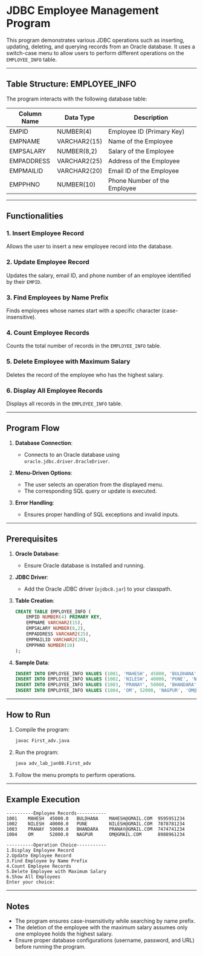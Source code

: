 # JDBC Employee Management Program

This program demonstrates various JDBC operations such as inserting, updating, deleting, and querying records from an Oracle database. It uses a switch-case menu to allow users to perform different operations on the `EMPLOYEE_INFO` table.

---

## Table Structure: EMPLOYEE_INFO

The program interacts with the following database table:

| Column Name | Data Type         | Description                |
|-------------|-------------------|----------------------------|
| EMPID       | NUMBER(4)         | Employee ID (Primary Key)  |
| EMPNAME     | VARCHAR2(15)      | Name of the Employee       |
| EMPSALARY   | NUMBER(8,2)       | Salary of the Employee     |
| EMPADDRESS  | VARCHAR2(25)      | Address of the Employee    |
| EMPMAILID   | VARCHAR2(20)      | Email ID of the Employee   |
| EMPPHNO     | NUMBER(10)        | Phone Number of the Employee |

---

## Functionalities

### 1. Insert Employee Record
Allows the user to insert a new employee record into the database.

### 2. Update Employee Record
Updates the salary, email ID, and phone number of an employee identified by their `EMPID`.

### 3. Find Employees by Name Prefix
Finds employees whose names start with a specific character (case-insensitive).

### 4. Count Employee Records
Counts the total number of records in the `EMPLOYEE_INFO` table.

### 5. Delete Employee with Maximum Salary
Deletes the record of the employee who has the highest salary.

### 6. Display All Employee Records
Displays all records in the `EMPLOYEE_INFO` table.

---

## Program Flow
1. **Database Connection**: 
   - Connects to an Oracle database using `oracle.jdbc.driver.OracleDriver`.

2. **Menu-Driven Options**:
   - The user selects an operation from the displayed menu.
   - The corresponding SQL query or update is executed.

3. **Error Handling**:
   - Ensures proper handling of SQL exceptions and invalid inputs.

---

## Prerequisites

1. **Oracle Database**:
   - Ensure Oracle database is installed and running.

2. **JDBC Driver**:
   - Add the Oracle JDBC driver (`ojdbc8.jar`) to your classpath.

3. **Table Creation**:
   ```sql
   CREATE TABLE EMPLOYEE_INFO (
       EMPID NUMBER(4) PRIMARY KEY,
       EMPNAME VARCHAR2(15),
       EMPSALARY NUMBER(8,2),
       EMPADDRESS VARCHAR2(25),
       EMPMAILID VARCHAR2(20),
       EMPPHNO NUMBER(10)
   );
   ```

4. **Sample Data**:
   ```sql
   INSERT INTO EMPLOYEE_INFO VALUES (1001, 'MAHESH', 45000, 'BULDHANA', 'MAHESH@GMAIL.COM', 9595951234);
   INSERT INTO EMPLOYEE_INFO VALUES (1002, 'NILESH', 40000, 'PUNE', 'NILESH@GMAIL.COM', 7878781234);
   INSERT INTO EMPLOYEE_INFO VALUES (1003, 'PRANAY', 50000, 'BHANDARA', 'PRANAY@GMAIL.COM', 7474741234);
   INSERT INTO EMPLOYEE_INFO VALUES (1004, 'OM', 52000, 'NAGPUR', 'OM@GMAIL.COM', 8988961234);
   ```

---

## How to Run

1. Compile the program:
   ```bash
   javac First_adv.java
   ```

2. Run the program:
   ```bash
   java adv_lab_jan08.First_adv
   ```

3. Follow the menu prompts to perform operations.

---

## Example Execution

```
----------Employee Records-----------
1001    MAHESH  45000.0   BULDHANA    MAHESH@GMAIL.COM  9595951234
1002    NILESH  40000.0   PUNE        NILESH@GMAIL.COM  7878781234
1003    PRANAY  50000.0   BHANDARA    PRANAY@GMAIL.COM  7474741234
1004    OM      52000.0   NAGPUR      OM@GMAIL.COM      8988961234

----------Operation Choice-----------
1.Display Employee Record
2.Update Employee Record
3.Find Employee by Name Prefix
4.Count Employee Records
5.Delete Employee with Maximum Salary
6.Show All Employees
Enter your choice: 
```

---

## Notes
- The program ensures case-insensitivity while searching by name prefix.
- The deletion of the employee with the maximum salary assumes only one employee holds the highest salary.
- Ensure proper database configurations (username, password, and URL) before running the program.
